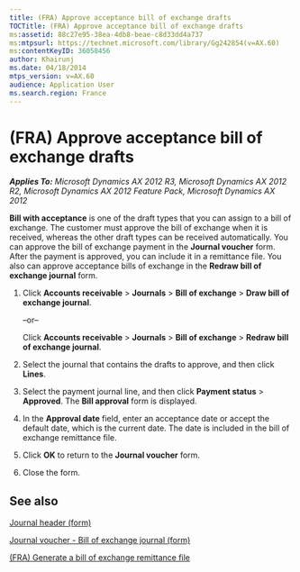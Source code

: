 ```yaml
---
title: (FRA) Approve acceptance bill of exchange drafts
TOCTitle: (FRA) Approve acceptance bill of exchange drafts
ms:assetid: 88c27e95-38ea-4db8-beae-c8d33dd4a737
ms:mtpsurl: https://technet.microsoft.com/library/Gg242854(v=AX.60)
ms:contentKeyID: 36058456
author: Khairunj
ms.date: 04/18/2014
mtps_version: v=AX.60
audience: Application User
ms.search.region: France
---
```


# (FRA) Approve acceptance bill of exchange drafts 


_**Applies To:** Microsoft Dynamics AX 2012 R3, Microsoft Dynamics AX 2012 R2, Microsoft Dynamics AX 2012 Feature Pack, Microsoft Dynamics AX 2012_

**Bill with acceptance** is one of the draft types that you can assign to a bill of exchange. The customer must approve the bill of exchange when it is received, whereas the other draft types can be received automatically. You can approve the bill of exchange payment in the **Journal voucher** form. After the payment is approved, you can include it in a remittance file. You also can approve acceptance bills of exchange in the **Redraw bill of exchange journal** form.

1.  Click **Accounts receivable** \> **Journals** \> **Bill of exchange** \> **Draw bill of exchange journal**.
    
    –or–
    
    Click **Accounts receivable** \> **Journals** \> **Bill of exchange** \> **Redraw bill of exchange journal**.

2.  Select the journal that contains the drafts to approve, and then click **Lines**.

3.  Select the payment journal line, and then click **Payment status** \> **Approved**. The **Bill approval** form is displayed.

4.  In the **Approval date** field, enter an acceptance date or accept the default date, which is the current date. The date is included in the bill of exchange remittance file.

5.  Click **OK** to return to the **Journal voucher** form.

6.  Close the form.

## See also

[Journal header (form)](https://technet.microsoft.com/library/aa557917\(v=ax.60\))

[Journal voucher - Bill of exchange journal (form)](https://technet.microsoft.com/library/aa553272\(v=ax.60\))

[(FRA) Generate a bill of exchange remittance file](fra-generate-a-bill-of-exchange-remittance-file.md)

  


